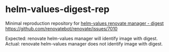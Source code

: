 # helm-values-digest-rep
Minimal reproduction repository for [helm-values renovate manager - digest
](https://github.com/renovatebot/renovate/issues/7010)https://github.com/renovatebot/renovate/issues/7010

Expected: renovate helm-values manager will identify image with digest.
Actual: renovate helm-values manager does not identify image with digest.
